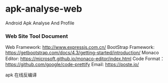# apk-analyse-web
Android Apk Analyse And Profile



### Web Site Tool Document

Web Framework:  http://www.expressjs.com.cn/
BootStrap Framework:  https://getbootstrap.com/docs/4.3/getting-started/introduction/
Monaco Editor:   https://microsoft.github.io/monaco-editor/index.html
Code Format： https://github.com/google/code-prettify
Email:  https://poste.io/


apk 在线反编译
